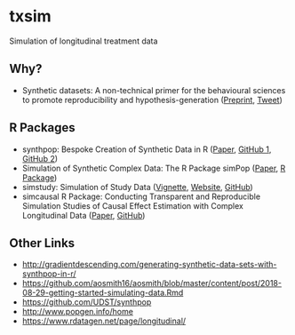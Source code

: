 # txsim
Simulation of longitudinal treatment data 

## Why?
- Synthetic datasets: A non-technical primer for the behavioural sciences to promote reproducibility and hypothesis-generation ([Preprint](https://psyarxiv.com/dmfb3/), [Tweet](https://twitter.com/dsquintana/status/1159715700325474304))

## R Packages
- synthpop: Bespoke Creation of Synthetic Data in R ([Paper](https://www.jstatsoft.org/article/view/v074i11), [GitHub 1](https://github.com/cran/synthpop), [GitHub 2](https://github.com/bnowok/synthpop))
- Simulation of Synthetic Complex Data: The R Package simPop ([Paper](https://www.jstatsoft.org/article/view/v079i10), [R Package](https://github.com/statistikat/simPop))
- simstudy: Simulation of Study Data ([Vignette](https://cran.r-project.org/web/packages/simstudy/vignettes/simstudy.html), [Website](https://www.rdatagen.net/page/treat_and_exposure/), [GitHub](https://github.com/kgoldfeld/simstudy))
- simcausal R Package: Conducting Transparent and Reproducible Simulation Studies of Causal Effect Estimation with Complex Longitudinal Data ([Paper](https://www.jstatsoft.org/article/view/v081i02), [GitHub](https://github.com/osofr/simcausal))

## Other Links
- http://gradientdescending.com/generating-synthetic-data-sets-with-synthpop-in-r/
- https://github.com/aosmith16/aosmith/blob/master/content/post/2018-08-29-getting-started-simulating-data.Rmd
- https://github.com/UDST/synthpop
- http://www.popgen.info/home
- https://www.rdatagen.net/page/longitudinal/
